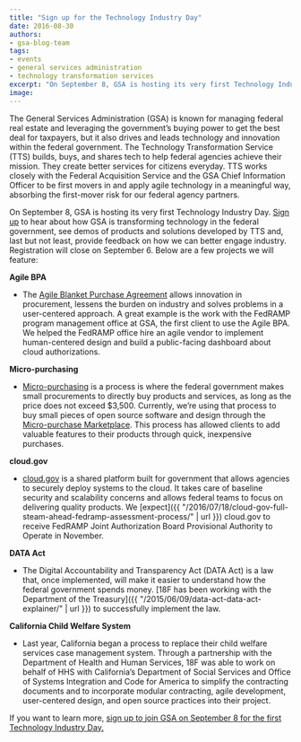 ```yaml
---
title: "Sign up for the Technology Industry Day"
date: 2016-08-30
authors:
- gsa-blog-team
tags:
- events
- general services administration
- technology transformation services
excerpt: "On September 8, GSA is hosting its very first Technology Industry Day. Sign up to hear about how GSA is transforming technology in the federal government, see demos of products and solutions developed by TTS and, last but not least, provide feedback on how we can work better with industry. "
image:
---
```


The General Services Administration (GSA) is known for managing federal real estate and leveraging the government’s buying power to get the best deal for taxpayers, but it also drives and leads technology and innovation within the federal government. The Technology Transformation Service (TTS) builds, buys, and shares tech to help federal agencies achieve their mission. They create better services for citizens everyday. TTS works closely with the Federal Acquisition Service and the GSA Chief Information Officer to be first movers in and apply agile technology in a meaningful way, absorbing the first-mover risk for our federal agency partners.

On September 8, GSA is hosting its very first Technology Industry Day. [Sign up](http://www.eventbrite.com/e/gsa-technology-industry-day-registration-27199447279) to hear about how GSA is transforming technology in the federal government, see demos of products and solutions developed by TTS and, last but not least, provide feedback on how we can better engage industry. Registration will close on September 6. Below are a few projects we will feature:

**Agile BPA**

- The [Agile Blanket Purchase Agreement](https://pages.18f.gov/ads-bpa/buyers/) allows innovation in procurement, lessens the burden on industry and solves problems in a user-centered approach. A great example is the work with the FedRAMP program management office at GSA, the first client to use the Agile BPA. We helped the FedRAMP office hire an agile vendor to implement human-centered design and build a public-facing dashboard about cloud authorizations.

**Micro-purchasing**

- [Micro-purchasing](https://micropurchase.18f.gov/insights) is a process is where the federal government makes small procurements to directly buy products and services, as long as the price does not exceed $3,500. Currently, we’re using that process to buy small pieces of open source software and design through the [Micro-purchase Marketplace](https://micropurchase.18f.gov/). This process has allowed clients to add valuable features to their products through quick, inexpensive purchases.

**cloud.gov**

- [cloud.gov](https://cloud.gov/) is a shared platform built for government that allows agencies to securely deploy systems to the cloud. It takes care of baseline security and scalability concerns and allows federal teams to focus on delivering quality products. We [expect]({{ "/2016/07/18/cloud-gov-full-steam-ahead-fedramp-assessment-process/" | url }}) cloud.gov to receive FedRAMP Joint Authorization Board Provisional Authority to Operate in November.

**DATA Act**

- The Digital Accountability and Transparency Act (DATA Act) is a law that, once implemented, will make it easier to understand how the federal government spends money. [18F has been working with the Department of the Treasury]({{ "/2015/06/09/data-act-data-act-explainer/" | url }}) to successfully implement the law.


**California Child Welfare System**

- Last year, California began a process to replace their child welfare services case management system. Through a partnership with the Department of Health and Human Services, 18F was able to work on behalf of HHS with California’s Department of Social Services and Office of Systems Integration and Code for America to simplify the contracting documents and to incorporate modular contracting, agile development, user-centered design, and open source practices into their project.

If you want to learn more, [sign up to join GSA on September 8 for the first Technology Industry Day.](http://www.eventbrite.com/e/gsa-technology-industry-day-registration-27199447279)
